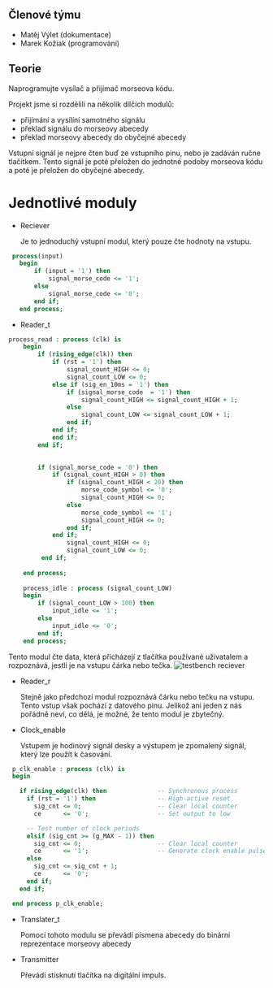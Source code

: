 ## Členové týmu
- Matěj Výlet (dokumentace)
- Marek Kožiak (programování)

## Teorie

Naprogramujte vysílač a přijímač morseova kódu.

Projekt jsme si rozdělili na několik dílčích modulů: 
- přijímání a vysílíní samotného signálu
- překlad signálu do morseovy abecedy
- překlad morseovy abecedy do obyčejné abecedy

Vstupní signál je nejpre čten buď ze vstupního pinu, nebo je zadáván ručne tlačítkem. Tento signál je poté přeložen do jednotné podoby morseova kódu a poté je přeložen do obyčejné abecedy. 

# Jednotlivé moduly

- Reciever

  Je to jednoduchý vstupní modul, který pouze čte hodnoty na vstupu.
 ```vhdl
  process(input)
    begin
        if (input = '1') then
            signal_morse_code <= '1';
        else
            signal_morse_code <= '0';
        end if;
    end process;
   ```
- Reader_t
```vhdl
process_read : process (clk) is
    begin
        if (rising_edge(clk)) then
            if (rst = '1') then
                signal_count_HIGH <= 0;
                signal_count_LOW <= 0;
            else if (sig_en_10ms = '1') then
                if (signal_morse_code  = '1') then
                    signal_count_HIGH <= signal_count_HIGH + 1;
                else 
                    signal_count_LOW <= signal_count_LOW + 1;
                end if;
            end if;
            end if;
        end if;
    

        if (signal_morse_code = '0') then
            if (signal_count_HIGH > 0) then
                if (signal_count_HIGH < 20) then 
                    morse_code_symbol <= '0';
                    signal_count_HIGH <= 0;
                else 
                    morse_code_symbol <= '1';
                    signal_count_HIGH <= 0;
                end if;
            end if;   
                signal_count_HIGH <= 0;
                signal_count_LOW <= 0;
         end if;
        
    end process;
    
    process_idle : process (signal_count_LOW)
    begin
        if (signal_count_LOW > 100) then
            input_idle <= '1';
        else
            input_idle <= '0';
        end if;    
    end process;
   ```
  Tento modul čte data, která přicházejí z tlačítka používané uživatalem a rozpoznává, jestli je na vstupu čárka nebo tečka.
  ![testbench reciever](https://user-images.githubusercontent.com/124773189/235714979-1fd64dcf-fe9d-457f-9590-126826809882.png)
  
- Reader_r
  
  Stejně jako předchozí modul rozpoznává čárku nebo tečku na vstupu. Tento vstup však pochází z datového pinu. Jelikož ani jeden z nás pořádně neví, co dělá, je možné, že tento modul je zbytečný.
  
- Clock_enable

  Vstupem je hodinový signál desky a výstupem je zpomalený signál, který lze použít k časování.
 
 ```vhdl
  p_clk_enable : process (clk) is
  begin

    if rising_edge(clk) then              -- Synchronous process
      if (rst = '1') then                 -- High-active reset
        sig_cnt <= 0;                     -- Clear local counter
        ce      <= '0';                   -- Set output to low

      -- Test number of clock periods
      elsif (sig_cnt >= (g_MAX - 1)) then
        sig_cnt <= 0;                     -- Clear local counter
        ce      <= '1';                   -- Generate clock enable pulse
      else
        sig_cnt <= sig_cnt + 1;
        ce      <= '0';
      end if;
    end if;

  end process p_clk_enable;
  ```
- Translater_t

  Pomocí tohoto modulu se převádí písmena abecedy do binární reprezentace morseovy abecedy

- Transmitter
  
  Převádí stisknutí tlačítka na digitální impuls.
  
  









